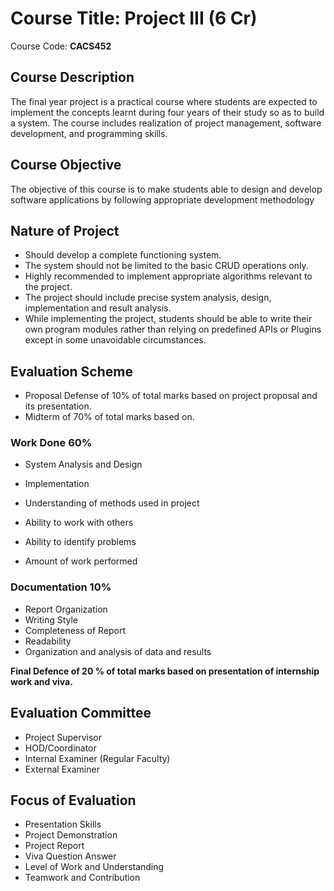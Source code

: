 # Course Title: Project III (6 Cr)
Course Code: **CACS452**

## Course Description
The final year project is a practical course where students are expected to implement the concepts learnt during four years of their study so as to build a system. The course includes realization of project management, software development, and programming skills.

## Course Objective
The objective of this course is to make students able to design and develop software applications by following appropriate development methodology 

## Nature of Project 
- Should develop a complete functioning system. 
- The system should not be limited to the basic CRUD operations only. 
- Highly recommended to implement appropriate algorithms relevant to the project. 
- The project should include precise system analysis, design, implementation and result analysis. 
- While implementing the project, students should be able to write their own program modules rather than relying on predefined APIs or Plugins except in some unavoidable circumstances.

## Evaluation Scheme 
- Proposal Defense of 10% of  total marks based on project proposal and its presentation.
- Midterm of 70% of total marks based on.

### Work Done 60% 
-  System Analysis and Design 

-  Implementation 

-  Understanding of methods used in project

-  Ability to work with others 

-  Ability to identify problems 

-  Amount of work performed 

### Documentation 10% 
- Report Organization 
- Writing Style 
- Completeness of Report 
- Readability
- Organization and analysis of data and results

**Final Defence of 20 % of total marks based on presentation of internship work and viva.**

## Evaluation Committee 
- Project Supervisor
- HOD/Coordinator
- Internal Examiner (Regular Faculty)
- External Examiner

## Focus of Evaluation 

- Presentation Skills 
- Project Demonstration
- Project Report
- Viva Question Answer
- Level of Work and Understanding
- Teamwork and Contribution
